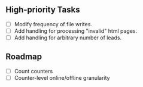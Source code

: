 ## High-priority Tasks
- [ ] Modify frequency of file writes. 
- [ ] Add handling for processing "invalid" html pages. 
- [ ] Add handling for arbitrary number of leads.

## Roadmap
- [ ] Count counters
- [ ] Counter-level online/offline granularity
